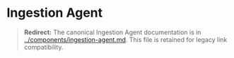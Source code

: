 # Ingestion Agent

> **Redirect:** The canonical Ingestion Agent documentation is in [../components/ingestion-agent.md](../components/ingestion-agent.md). This file is retained for legacy link compatibility.
